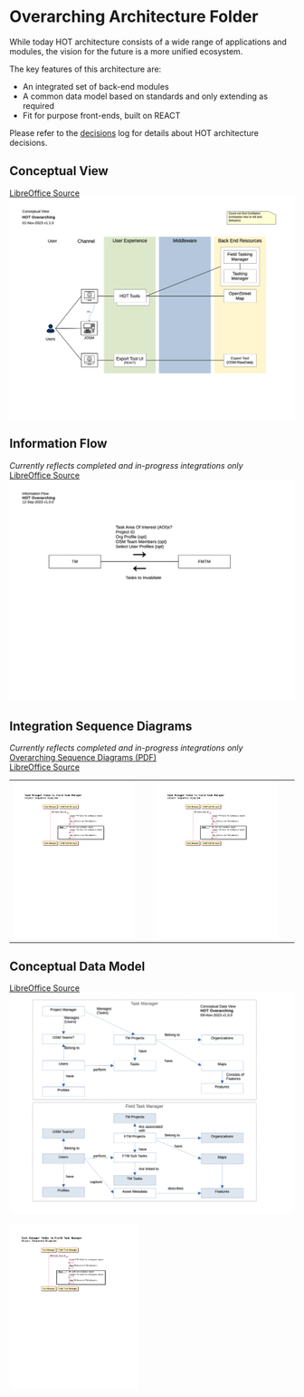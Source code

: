 # Overarching Architecture Folder
While today HOT architecture consists of a wide range of applications and modules, the vision for the future is a more unified ecosystem. 

The key features of this architecture are:
* An integrated set of back-end modules
* A common data model based on standards and only extending as required
* Fit for purpose front-ends, built on REACT

Please refer to the [decisions](/decisions) log for details about HOT architecture decisions.

## Conceptual View
[LibreOffice Source](Overarching%20Diagrams%20-%20Conceptual.odg)<br/>
![Conceptual View](Overarching%20Diagrams%20-%20Conceptual.png)

## Information Flow
*Currently reflects completed and in-progress integrations only*<br/>
[LibreOffice Source](Overarching%20Diagrams%20-%20Info%20Flow.odg)<br/>
![Information Flow Diagram](Overarching%20Diagrams%20-%20Info%20Flow.png)

## Integration Sequence Diagrams
*Currently reflects completed and in-progress integrations only*<br/>
[Overarching Sequence Diagrams (PDF)](Overarching%20Sequence%20Diagrams.pdf)<br/>
[LibreOffice Source](Overarching%20Sequence%20Diagrams.odg)

|  |  |
|--|--|
| <img src="Overarching%20OSD%20-%20TM%20Tasks%20to%20FTM.png" width="90%"/> | <img src="Overarching%20OSD%20-%20TM%20Tasks%20to%20FTM.png" width="90%"/> |

## Conceptual Data Model
[LibreOffice Source](Overarching%20Data%20Model.odg)<br/>
![Conceptual Data Model](Overarching%20Data%20Model.png)

<img src="Overarching%20OSD%20-%20TM%20Tasks%20to%20FTM.png" width="45%"/>
